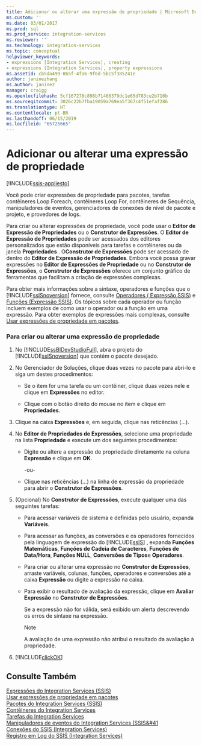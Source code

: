 ```yaml
---
title: Adicionar ou alterar uma expressão de propriedade | Microsoft Docs
ms.custom: ''
ms.date: 03/01/2017
ms.prod: sql
ms.prod_service: integration-services
ms.reviewer: ''
ms.technology: integration-services
ms.topic: conceptual
helpviewer_keywords:
- expressions [Integration Services], creating
- expressions [Integration Services], property expressions
ms.assetid: cb5da499-065f-4fa6-9f6d-5bc5f385241e
author: janinezhang
ms.author: janinez
manager: craigg
ms.openlocfilehash: 5cf167278c898b71466379dc1e65d783ce2b710b
ms.sourcegitcommit: 3026c22b7fba19059a769ea5f367c4f51efaf286
ms.translationtype: HT
ms.contentlocale: pt-BR
ms.lasthandoff: 06/15/2019
ms.locfileid: "65725665"
---
```

# <a name="add-or-change-a-property-expression"></a>Adicionar ou alterar uma expressão de propriedade

[!INCLUDE[ssis-appliesto](../../includes/ssis-appliesto-ssvrpluslinux-asdb-asdw-xxx.md)]


  Você pode criar expressões de propriedade para pacotes, tarefas contêineres Loop Foreach, contêineres Loop For, contêineres de Sequência, manipuladores de eventos, gerenciadores de conexões de nível de pacote e projeto, e provedores de logs.  
  
 Para criar ou alterar expressões de propriedade, você pode usar o **Editor de Expressão de Propriedades** ou o **Construtor de Expressões**. O **Editor de Expressão de Propriedades** pode ser acessados dos editores personalizados que estão disponíveis para tarefas e contêineres ou da janela **Propriedades** . O**Construtor de Expressões** pode ser acessado de dentro do **Editor de Expressão de Propriedades**. Embora você possa gravar expressões no **Editor de Expressões de Propriedade** ou no **Construtor de Expressões**, o **Construtor de Expressões** oferece um conjunto gráfico de ferramentas que facilitam a criação de expressões complexas.  
  
 Para obter mais informações sobre a sintaxe, operadores e funções que o [!INCLUDE[ssISnoversion](../../includes/ssisnoversion-md.md)] fornece, consulte [Operadores &#40; Expressão SSIS&#41;](../../integration-services/expressions/operators-ssis-expression.md) e [Funções &#40;Expressão SSIS&#41;](../../integration-services/expressions/functions-ssis-expression.md). Os tópicos sobre cada operador ou função incluem exemplos de como usar o operador ou a função em uma expressão. Para obter exemplos de expressões mais complexas, consulte [Usar expressões de propriedade em pacotes](../../integration-services/expressions/use-property-expressions-in-packages.md).  
  
### <a name="to-create-or-change-a-property-expression"></a>Para criar ou alterar uma expressão de propriedade  
  
1.  No [!INCLUDE[ssBIDevStudioFull](../../includes/ssbidevstudiofull-md.md)], abra o projeto do [!INCLUDE[ssISnoversion](../../includes/ssisnoversion-md.md)] que contém o pacote desejado.  
  
2.  No Gerenciador de Soluções, clique duas vezes no pacote para abri-lo e siga um destes procedimentos:  
  
    -   Se o item for uma tarefa ou um contêiner, clique duas vezes nele e clique em **Expressões** no editor.  
  
    -   Clique com o botão direito do mouse no item e clique em **Propriedades**.  
  
3.  Clique na caixa **Expressões** e, em seguida, clique nas reticências (...).  
  
4.  No **Editor de Propriedades de Expressões**, selecione uma propriedade na lista **Propriedade** e execute um dos seguintes procedimentos:  
  
    -   Digite ou altere a expressão de propriedade diretamente na coluna **Expressão** e clique em **OK**.  
  
         -ou-  
  
    -   Clique nas reticências (...) na linha de expressão da propriedade para abrir o **Construtor de Expressões**.  
  
5.  (Opcional) No **Construtor de Expressões**, execute qualquer uma das seguintes tarefas:  
  
    -   Para acessar variáveis de sistema e definidas pelo usuário, expanda **Variáveis**.  
  
    -   Para acessar as funções, as conversões e os operadores fornecidos pela linguagem de expressão do [!INCLUDE[ssIS](../../includes/ssis-md.md)] , expanda **Funções Matemáticas**, **Funções de Cadeia de Caracteres**, **Funções de Data/Hora**, **Funções NULL**, **Conversões de Tipos**e **Operadores**.  
  
    -   Para criar ou alterar uma expressão no **Construtor de Expressões**, arraste variáveis, colunas, funções, operadores e conversões até a caixa **Expressão** ou digite a expressão na caixa.  
  
    -   Para exibir o resultado de avaliação da expressão, clique em **Avaliar Expressão** no **Construtor de Expressões**.  
  
         Se a expressão não for válida, será exibido um alerta descrevendo os erros de sintaxe na expressão.  
  
        > [!NOTE]  
        >  A avaliação de uma expressão não atribui o resultado da avaliação à propriedade.  
  
6.  [!INCLUDE[clickOK](../../includes/clickok-md.md)]  
  
## <a name="see-also"></a>Consulte Também  
 [Expressões do Integration Services &#40;SSIS&#41;](../../integration-services/expressions/integration-services-ssis-expressions.md)   
 [Usar expressões de propriedade em pacotes](../../integration-services/expressions/use-property-expressions-in-packages.md)   
 [Pacotes do Integration Services &#40;SSIS&#41;](../../integration-services/integration-services-ssis-packages.md)   
 [Contêineres do Integration Services](../../integration-services/control-flow/integration-services-containers.md)   
 [Tarefas do Integration Services](../../integration-services/control-flow/integration-services-tasks.md)   
 [Manipuladores de eventos do Integration Services &#40;SSIS&#41](../../integration-services/integration-services-ssis-event-handlers.md)   
 [Conexões do SSIS &#40;Integration Services&#41;](../../integration-services/connection-manager/integration-services-ssis-connections.md)   
 [Registro em Log do SSIS &#40;Integration Services&#41;](../../integration-services/performance/integration-services-ssis-logging.md)  
  
  
